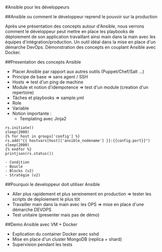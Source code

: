 #Ansible pour les développeurs

##Ansible ou comment le développeur reprend le pouvoir sur la production

Après une présentation des concepts autour d'Ansible, nous verrons comment le développeur peut mettre en place les playbooks de déploiement de son application travaillant ainsi main dans la main avec les équipes d'intégration/production.
Un outil idéal dans la mise en place d'un démarche DevOps.
Démonstration des concepts en couplant Ansible avec Docker.

##Presentation des concepts Ansible
- Placer Ansible par rapport aux autres outils (Puppet/Chef/Salt ...)
- Principe de base => sans agent / SSH
- Hosts => test d'un ping de machine
- Module et notion d'idempotence => test d'un module (creation d'un repertoire)
- Tâches et playbooks => sample.yml
- Role
- Variable
- Notion importante :
    - Templating avec Jinja2
```   
rs.initiate()
sleep(2000)
{% for host in groups['config'] %}
rs.add("{{ hostvars[host]['ansible_nodename'] }}:{{config.port}}")
sleep(2000)
{% endfor %}
printjson(rs.status())
```
    - Condition
    - Boucle
    - Blocks (v2)
    - Stratégie (v2)

##Pourquoi le developpeur doit utiliser Ansible

- Aller plus rapidement et plus sereinement en production => tester les scripts de deploiement le plus tôt
- Travailler main dans la main avec les OPS => mise en place d'une démarche DEVOPS
- Test unitaire (presenter mais pas de démo)

##Demo Ansible avec VM + Docker
- Explication du container Docker avec sshd
- Mise en place d'un cluster MongoDB (replica + shard)
- Supervision pendant les tests